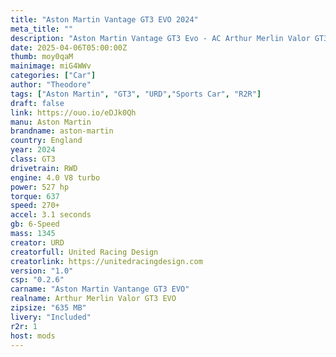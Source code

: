 ```yaml
---
title: "Aston Martin Vantage GT3 EVO 2024"
meta_title: ""
description: "Aston Martin Vantage GT3 Evo - AC Arthur Merlin Valor GT3 EVO 2024 (urd_amr_gt3)  by URD, Ready to race!"
date: 2025-04-06T05:00:00Z
thumb: moy0qaM
mainimage: miG4WWv
categories: ["Car"]
author: "Theodore"
tags: ["Aston Martin", "GT3", "URD","Sports Car", "R2R"]
draft: false
link: https://ouo.io/eDJk0Qh
manu: Aston Martin
brandname: aston-martin
country: England
year: 2024
class: GT3
drivetrain: RWD
engine: 4.0 V8 turbo
power: 527 hp
torque: 637 
speed: 270+ 
accel: 3.1 seconds
gb: 6-Speed
mass: 1345 
creator: URD
creatorfull: United Racing Design
creatorlink: https://unitedracingdesign.com
version: "1.0"
csp: "0.2.6"
carname: "Aston Martin Vantange GT3 EVO"
realname: Arthur Merlin Valor GT3 EVO
zipsize: "635 MB"
livery: "Included"
r2r: 1
host: mods
---
```

